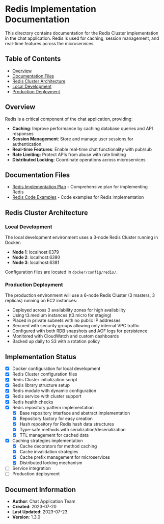 # Redis Implementation Documentation

This directory contains documentation for the Redis Cluster implementation in the chat application. Redis is used for caching, session management, and real-time features across the microservices.

## Table of Contents

- [Overview](#overview)
- [Documentation Files](#documentation-files)
- [Redis Cluster Architecture](#redis-cluster-architecture)
- [Local Development](#local-development)
- [Production Deployment](#production-deployment)

## Overview

Redis is a critical component of the chat application, providing:

- **Caching**: Improve performance by caching database queries and API responses
- **Session Management**: Store and manage user sessions for authentication
- **Real-time Features**: Enable real-time chat functionality with pub/sub
- **Rate Limiting**: Protect APIs from abuse with rate limiting
- **Distributed Locking**: Coordinate operations across microservices

## Documentation Files

- [Redis Implementation Plan](REDIS_IMPLEMENTATION_PLAN.md) - Comprehensive plan for implementing Redis
- [Redis Code Examples](REDIS_CODE_EXAMPLES.md) - Code examples for Redis implementation

## Redis Cluster Architecture

### Local Development

The local development environment uses a 3-node Redis Cluster running in Docker:

- **Node 1**: localhost:6379
- **Node 2**: localhost:6380
- **Node 3**: localhost:6381

Configuration files are located in `docker/config/redis/`.

### Production Deployment

The production environment will use a 6-node Redis Cluster (3 masters, 3 replicas) running on EC2 instances:

- Deployed across 3 availability zones for high availability
- Using t3.medium instances (t3.micro for staging)
- Placed in private subnets with no public IP addresses
- Secured with security groups allowing only internal VPC traffic
- Configured with both RDB snapshots and AOF logs for persistence
- Monitored with CloudWatch and custom dashboards
- Backed up daily to S3 with a rotation policy

## Implementation Status

- [x] Docker configuration for local development
- [x] Redis Cluster configuration files
- [x] Redis Cluster initialization script
- [x] Redis library structure setup
- [x] Redis module with dynamic configuration
- [x] Redis service with cluster support
- [x] Redis health checks
- [x] Redis repository pattern implementation
  - [x] Base repository interface and abstract implementation
  - [x] Repository factory for easy creation
  - [x] Hash repository for Redis hash data structures
  - [x] Type-safe methods with serialization/deserialization
  - [x] TTL management for cached data
- [x] Caching strategies implementation
  - [x] Cache decorators for method caching
  - [x] Cache invalidation strategies
  - [x] Cache prefix management for microservices
  - [x] Distributed locking mechanism
- [ ] Service integration
- [ ] Production deployment

## Document Information
- **Author**: Chat Application Team
- **Created**: 2023-07-20
- **Last Updated**: 2023-07-23
- **Version**: 1.3.0
